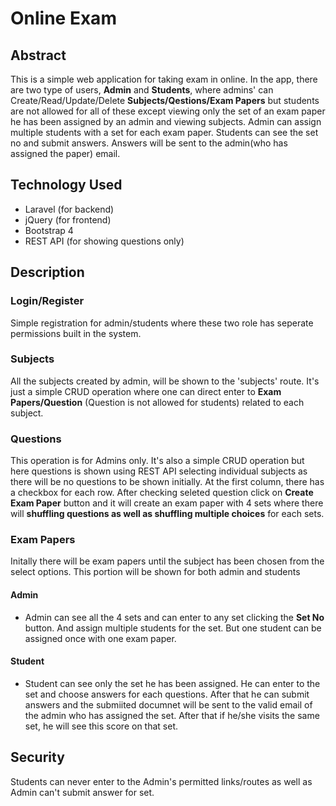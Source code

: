 # Online Exam

## Abstract

This is a simple web application for taking exam in online. In the app, there are two type of users, **Admin** and **Students**, where admins' can Create/Read/Update/Delete **Subjects/Qestions/Exam Papers** but students are not allowed for all of these except viewing only the set of an exam paper he has been assigned by an admin and viewing subjects. Admin can assign multiple students with a set for each exam paper. Students can see the set no and submit answers. Answers will be sent to the admin(who has assigned the paper) email.

## Technology Used

- Laravel (for backend)
- jQuery (for frontend)
- Bootstrap 4
- REST API (for showing questions only)


## Description

### Login/Register

Simple registration for admin/students where these two role has seperate permissions built in the system. 

### Subjects

All the subjects created by admin, will be shown to the 'subjects' route. It's just a simple CRUD operation where one can direct enter to **Exam Papers/Question** (Question is not allowed for students) related to each subject.

### Questions

This operation is for Admins only. It's also a simple CRUD operation but here questions is shown using REST API selecting individual subjects as there will be no questions to be shown initially. At the first column, there has a checkbox for each row. After checking seleted question click on **Create Exam Paper** button and it will create an exam paper with 4 sets where there will **shuffling questions as well as shuffling multiple choices** for each sets.

### Exam Papers

Initally there will be exam papers until the subject has been chosen from the select options. This portion will be shown for both admin and students

#### Admin
- Admin can see all the 4 sets and can enter to any set clicking the **Set No** button. And assign multiple students for the set. But one student can be assigned once with one exam paper.

#### Student
- Student can see only the set he has been assigned. He can enter to the set and choose answers for each questions. After that he can submit answers and the submiited documnet  will be sent to the valid email of the admin who has assigned the set. After that if he/she visits the same set, he will see this score on that set.


## Security

Students can never enter to the Admin's permitted links/routes as well as Admin can't submit answer for set.

